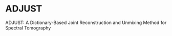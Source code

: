# ADJUST
ADJUST: A Dictionary-Based Joint Reconstruction and Unmixing Method for Spectral Tomography

